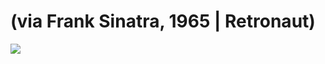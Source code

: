 <!--
id: 24910574081
link: http://tumblr.atmos.org/post/24910574081/via-frank-sinatra-1965-retronaut
slug: via-frank-sinatra-1965-retronaut
date: Mon Jun 11 2012 15:13:28 GMT-0700 (PDT)
publish: 2012-06-011
tags: 
title: (via Frank Sinatra, 1965 | Retronaut)
-->


(via Frank Sinatra, 1965 | Retronaut)
=====================================

![](http://31.media.tumblr.com/tumblr_m5h4eh7Tpo1qz4sngo1_1280.jpg)

